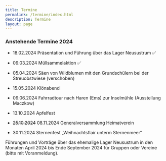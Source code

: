 ```yaml
---
title: Termine
permalink: /termine/index.html
description: Termine
layout: page
---
```


### Anstehende Termine 2024

- 18.02.2024 Präsentation und Führung über das Lager Neusustrum ✅

- 09.03.2024 Müllsammelaktion ✅

- 05.04.2024 Säen von Wildblumen mit den Grundschülern bei der Streuobstwiese (verschoben)

- 15.05.2024 Klönabend

- 09.06.2024 Fahrradtour nach Haren (Ems) zur Inselmühle (Ausstellung Maczkow)

- 13.10.2024 Apfelfest

- ~~25.10.2024~~ 08.11.2024 Generalversammlung Heimatverein

- 30.11.2024 Sternenfest „Weihnachtsflair unterm Sternenmeer“

Führungen und Vorträge über das ehemalige Lager Neusustrum in den Monaten April 2024 bis Ende September 2024 für Gruppen oder Vereine (bitte mit Voranmeldung).